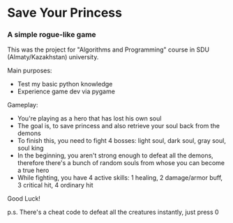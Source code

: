# <b>Save Your Princess</b>

<h3>A simple rogue-like game</h3>

<p>This was the project for "Algorithms and Programming" course in SDU (Almaty/Kazakhstan) university.</p>
<p>Main purposes:</p>

<ul>
  <li>Test my basic python knowledge</li>
  <li>Experience game dev via pygame</li>
</ul>

Gameplay:
<ul>
  <li>You're playing as a hero that has lost his own soul</li>
  <li>The goal is, to save princess and also retrieve your soul back from the demons</li>
  <li>To finish this, you need to fight 4 bosses: light soul, dark soul, gray soul, soul king</li>
  <li>In the beginning, you aren't strong enough to defeat all the demons, therefore there's a bunch of random souls from whose you can become a true hero</li>
  
  <li>While fighting, you have 4 active skills: 1 healing, 2 damage/armor buff, 3 critical hit, 4 ordinary hit</li>
</ul>

Good Luck!

p.s. There's a cheat code to defeat all the creatures instantly, just press 0
